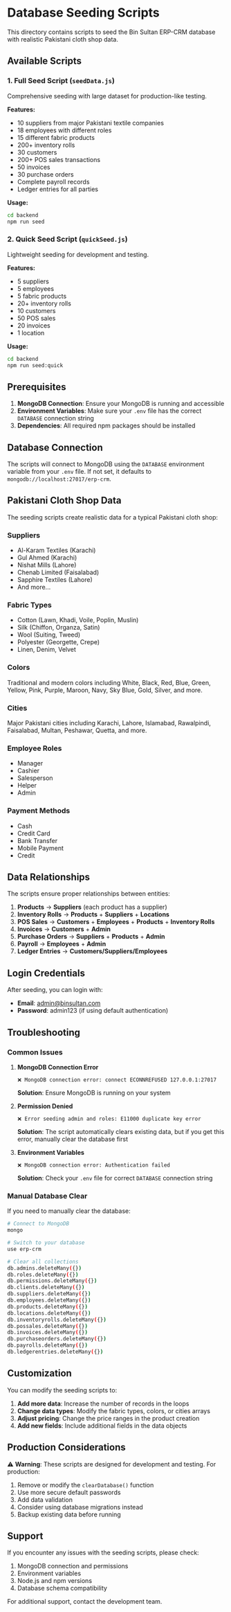 # Database Seeding Scripts

This directory contains scripts to seed the Bin Sultan ERP-CRM database with realistic Pakistani cloth shop data.

## Available Scripts

### 1. Full Seed Script (`seedData.js`)
Comprehensive seeding with large dataset for production-like testing.

**Features:**
- 10 suppliers from major Pakistani textile companies
- 18 employees with different roles
- 15 different fabric products
- 200+ inventory rolls
- 30 customers
- 200+ POS sales transactions
- 50 invoices
- 30 purchase orders
- Complete payroll records
- Ledger entries for all parties

**Usage:**
```bash
cd backend
npm run seed
```

### 2. Quick Seed Script (`quickSeed.js`)
Lightweight seeding for development and testing.

**Features:**
- 5 suppliers
- 5 employees
- 5 fabric products
- 20+ inventory rolls
- 10 customers
- 50 POS sales
- 20 invoices
- 1 location

**Usage:**
```bash
cd backend
npm run seed:quick
```

## Prerequisites

1. **MongoDB Connection**: Ensure your MongoDB is running and accessible
2. **Environment Variables**: Make sure your `.env` file has the correct `DATABASE` connection string
3. **Dependencies**: All required npm packages should be installed

## Database Connection

The scripts will connect to MongoDB using the `DATABASE` environment variable from your `.env` file. If not set, it defaults to `mongodb://localhost:27017/erp-crm`.

## Pakistani Cloth Shop Data

The seeding scripts create realistic data for a typical Pakistani cloth shop:

### Suppliers
- Al-Karam Textiles (Karachi)
- Gul Ahmed (Karachi)
- Nishat Mills (Lahore)
- Chenab Limited (Faisalabad)
- Sapphire Textiles (Lahore)
- And more...

### Fabric Types
- Cotton (Lawn, Khadi, Voile, Poplin, Muslin)
- Silk (Chiffon, Organza, Satin)
- Wool (Suiting, Tweed)
- Polyester (Georgette, Crepe)
- Linen, Denim, Velvet

### Colors
Traditional and modern colors including White, Black, Red, Blue, Green, Yellow, Pink, Purple, Maroon, Navy, Sky Blue, Gold, Silver, and more.

### Cities
Major Pakistani cities including Karachi, Lahore, Islamabad, Rawalpindi, Faisalabad, Multan, Peshawar, Quetta, and more.

### Employee Roles
- Manager
- Cashier
- Salesperson
- Helper
- Admin

### Payment Methods
- Cash
- Credit Card
- Bank Transfer
- Mobile Payment
- Credit

## Data Relationships

The scripts ensure proper relationships between entities:

1. **Products** → **Suppliers** (each product has a supplier)
2. **Inventory Rolls** → **Products** + **Suppliers** + **Locations**
3. **POS Sales** → **Customers** + **Employees** + **Products** + **Inventory Rolls**
4. **Invoices** → **Customers** + **Admin**
5. **Purchase Orders** → **Suppliers** + **Products** + **Admin**
6. **Payroll** → **Employees** + **Admin**
7. **Ledger Entries** → **Customers/Suppliers/Employees**

## Login Credentials

After seeding, you can login with:
- **Email**: admin@binsultan.com
- **Password**: admin123 (if using default authentication)

## Troubleshooting

### Common Issues

1. **MongoDB Connection Error**
   ```
   ❌ MongoDB connection error: connect ECONNREFUSED 127.0.0.1:27017
   ```
   **Solution**: Ensure MongoDB is running on your system

2. **Permission Denied**
   ```
   ❌ Error seeding admin and roles: E11000 duplicate key error
   ```
   **Solution**: The script automatically clears existing data, but if you get this error, manually clear the database first

3. **Environment Variables**
   ```
   ❌ MongoDB connection error: Authentication failed
   ```
   **Solution**: Check your `.env` file for correct `DATABASE` connection string

### Manual Database Clear

If you need to manually clear the database:

```bash
# Connect to MongoDB
mongo

# Switch to your database
use erp-crm

# Clear all collections
db.admins.deleteMany({})
db.roles.deleteMany({})
db.permissions.deleteMany({})
db.clients.deleteMany({})
db.suppliers.deleteMany({})
db.employees.deleteMany({})
db.products.deleteMany({})
db.locations.deleteMany({})
db.inventoryrolls.deleteMany({})
db.possales.deleteMany({})
db.invoices.deleteMany({})
db.purchaseorders.deleteMany({})
db.payrolls.deleteMany({})
db.ledgerentries.deleteMany({})
```

## Customization

You can modify the seeding scripts to:

1. **Add more data**: Increase the number of records in the loops
2. **Change data types**: Modify the fabric types, colors, or cities arrays
3. **Adjust pricing**: Change the price ranges in the product creation
4. **Add new fields**: Include additional fields in the data objects

## Production Considerations

⚠️ **Warning**: These scripts are designed for development and testing. For production:

1. Remove or modify the `clearDatabase()` function
2. Use more secure default passwords
3. Add data validation
4. Consider using database migrations instead
5. Backup existing data before running

## Support

If you encounter any issues with the seeding scripts, please check:

1. MongoDB connection and permissions
2. Environment variables
3. Node.js and npm versions
4. Database schema compatibility

For additional support, contact the development team.
